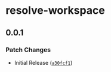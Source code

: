 # resolve-workspace

## 0.0.1

### Patch Changes

- Initial Release ([`a30fcf1`](https://github.com/AdrianGonz97/resolve-workspace/commit/a30fcf158744c6eacedc4919658bb67a008fe6d0))
